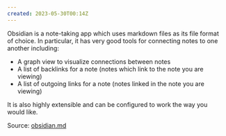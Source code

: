 ```yaml
---
created: 2023-05-30T00:14Z
---
```


Obsidian is a note-taking app which uses markdown files as its file format of choice. In particular, it has very good tools for connecting notes to one another including:

* A graph view to visualize connections between notes
* A list of backlinks for a note (notes which link to the note you are viewing)
* A list of outgoing links for a note (notes linked in the note you are viewing)

It is also highly extensible and can be configured to work the way you would like.

Source: [obsidian.md](https://obsidian.md/)
